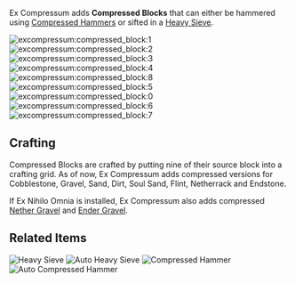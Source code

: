 [Title]: Compressed_Blocks
[Icon]: any:compressed_block

Ex Compressum adds **Compressed Blocks** that can either be hammered using [Compressed Hammers](excompressum:compressed_hammer_diamond) or sifted in a [Heavy Sieve](excompressum:heavy_sieve).

![excompressum:compressed_block:1](crafting://minecraft:cobblestone,minecraft:cobblestone,minecraft:cobblestone,minecraft:cobblestone,minecraft:cobblestone,minecraft:cobblestone,minecraft:cobblestone,minecraft:cobblestone,minecraft:cobblestone)
![excompressum:compressed_block:2](crafting://minecraft:gravel,minecraft:gravel,minecraft:gravel,minecraft:gravel,minecraft:gravel,minecraft:gravel,minecraft:gravel,minecraft:gravel,minecraft:gravel)
![excompressum:compressed_block:3](crafting://minecraft:sand,minecraft:sand,minecraft:sand,minecraft:sand,minecraft:sand,minecraft:sand,minecraft:sand,minecraft:sand,minecraft:sand)
![excompressum:compressed_block:4](crafting://minecraft:dirt,minecraft:dirt,minecraft:dirt,minecraft:dirt,minecraft:dirt,minecraft:dirt,minecraft:dirt,minecraft:dirt,minecraft:dirt)
![excompressum:compressed_block:8](crafting://minecraft:soul_sand,minecraft:soul_sand,minecraft:soul_sand,minecraft:soul_sand,minecraft:soul_sand,minecraft:soul_sand,minecraft:soul_sand,minecraft:soul_sand,minecraft:soul_sand)
![excompressum:compressed_block:5](crafting://minecraft:flint,minecraft:flint,minecraft:flint,minecraft:flint,minecraft:flint,minecraft:flint,minecraft:flint,minecraft:flint,minecraft:flint)
![excompressum:compressed_block:0](crafting://exnihiloomnia:dust,exnihiloomnia:dust,exnihiloomnia:dust,exnihiloomnia:dust,exnihiloomnia:dust,exnihiloomnia:dust,exnihiloomnia:dust,exnihiloomnia:dust,exnihiloomnia:dust)
![excompressum:compressed_block:6](crafting://exnihiloomnia:gravel_nether,exnihiloomnia:gravel_nether,exnihiloomnia:gravel_nether,exnihiloomnia:gravel_nether,exnihiloomnia:gravel_nether,exnihiloomnia:gravel_nether,exnihiloomnia:gravel_nether,exnihiloomnia:gravel_nether,exnihiloomnia:gravel_nether)
![excompressum:compressed_block:7](crafting://exnihiloomnia:gravel_ender,exnihiloomnia:gravel_ender,exnihiloomnia:gravel_ender,exnihiloomnia:gravel_ender,exnihiloomnia:gravel_ender,exnihiloomnia:gravel_ender,exnihiloomnia:gravel_ender,exnihiloomnia:gravel_ender,exnihiloomnia:gravel_ender)

## Crafting
Compressed Blocks are crafted by putting nine of their source block into a crafting grid. As of now, Ex Compressum adds compressed versions for Cobblestone, Gravel, Sand, Dirt, Soul Sand, Flint, Netherrack and Endstone.

If Ex Nihilo Omnia is installed, Ex Compressum also adds compressed [Nether Gravel](exnihiloomnia:gravel_nether) and [Ender Gravel](exnihiloomnia:gravel_ender).

## Related Items
![Heavy Sieve](excompressum:heavy_sieve)
![Auto Heavy Sieve](excompressum:auto_heavy_sieve)
![Compressed Hammer](excompressum:compressed_hammer_diamond)
![Auto Compressed Hammer](excompressum:auto_compressed_hammer)